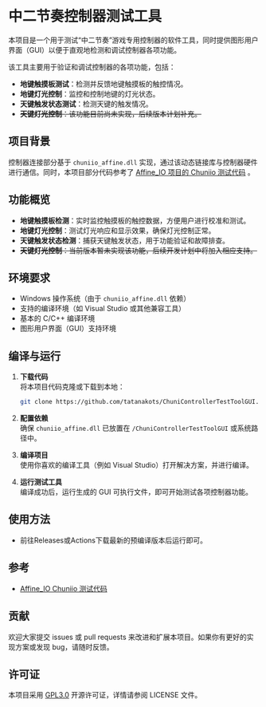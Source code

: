 # 中二节奏控制器测试工具

本项目是一个用于测试“中二节奏”游戏专用控制器的软件工具，同时提供图形用户界面（GUI）以便于直观地检测和调试控制器各项功能。

该工具主要用于验证和调试控制器的各项功能，包括：

- **地键触摸板测试**：检测并反馈地键触摸板的触控情况。
- **地键灯光控制**：监控和控制地键的灯光状态。
- **天键触发状态测试**：检测天键的触发情况。
- ~~**天键灯光控制**：该功能目前尚未实现，后续版本计划补充。~~

## 项目背景

控制器连接部分基于 `chuniio_affine.dll` 实现，通过该动态链接库与控制器硬件进行通信。同时，本项目部分代码参考了 [Affine_IO 项目的 Chuniio 测试代码](https://github.com/QHPaeek/Affine_IO/blob/master/chuniio/test.c) 。

## 功能概览

- **地键触摸板检测**：实时监控触摸板的触控数据，方便用户进行校准和测试。
- **地键灯光控制**：测试灯光响应和显示效果，确保灯光控制正常。
- **天键触发状态检测**：捕获天键触发状态，用于功能验证和故障排查。
- ~~**天键灯光控制**：当前版本暂未实现该功能，后续开发计划中将加入相应支持。~~

## 环境要求

- Windows 操作系统（由于 `chuniio_affine.dll` 依赖）
- 支持的编译环境（如 Visual Studio 或其他兼容工具）
- 基本的 C/C++ 编译环境
- 图形用户界面（GUI）支持环境

## 编译与运行

1. **下载代码**  
   将本项目代码克隆或下载到本地：

   ```bash
   git clone https://github.com/tatanakots/ChuniControllerTestToolGUI.git
   ```

2. **配置依赖**  
   确保 `chuniio_affine.dll` 已放置在 `/ChuniControllerTestToolGUI` 或系统路径中。

3. **编译项目**  
   使用你喜欢的编译工具（例如 Visual Studio）打开解决方案，并进行编译。

4. **运行测试工具**  
   编译成功后，运行生成的 GUI 可执行文件，即可开始测试各项控制器功能。

## 使用方法

- 前往Releases或Actions下载最新的预编译版本后运行即可。

## 参考

- [Affine_IO Chuniio 测试代码](https://github.com/QHPaeek/Affine_IO/blob/master/chuniio/test.c)

## 贡献

欢迎大家提交 issues 或 pull requests 来改进和扩展本项目。如果你有更好的实现方案或发现 bug，请随时反馈。

## 许可证

本项目采用 [GPL3.0](LICENSE) 开源许可证，详情请参阅 LICENSE 文件。